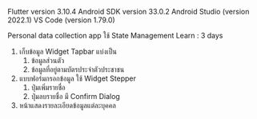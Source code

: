 Flutter version 3.10.4
Android SDK version 33.0.2
Android Studio (version 2022.1)
VS Code (version 1.79.0)

Personal data collection app
ใช้ State Management  Learn : 3 days 
 1. เก็บข้อมูล Widget Tapbar แบ่งเป็น
    1.  ข้อมูลส่วนตัว
    2.  ข้อมูลที่อยู่ตามบัตรประจำตัวประชาชน
 2. แบบฟอร์มกรอกข้อมูล ใช้ Widget Stepper 
    1. ปุ่มเพิ่มรายชื่อ
    2. ปุ่มลบรายชื่อ มี Confirm Dialog 
 3. หน้าแสดงรายละเอียดข้อมูลแต่ละบุคคล
